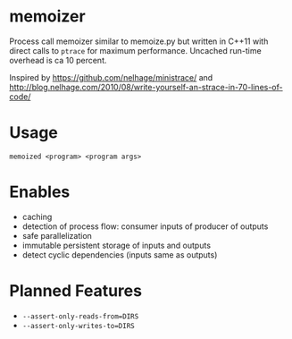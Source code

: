memoizer
========

Process call memoizer similar to memoize.py but written in C++11 with direct
calls to `ptrace` for maximum performance. Uncached run-time overhead is ca
10 percent.

Inspired by https://github.com/nelhage/ministrace/ and
http://blog.nelhage.com/2010/08/write-yourself-an-strace-in-70-lines-of-code/

Usage
=====

```memoized <program> <program args>```

Enables
=======

- caching
- detection of process flow: consumer inputs of producer of outputs
- safe parallelization
- immutable persistent storage of inputs and outputs
- detect cyclic dependencies (inputs same as outputs)

Planned Features
================

- `--assert-only-reads-from=DIRS`
- `--assert-only-writes-to=DIRS`
